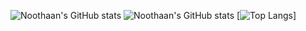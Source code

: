 ![Noothaan's GitHub stats](https://github-readme-stats.vercel.app/api?username=Noothaan&show_icons=true)
![Noothaan's GitHub stats](https://github-readme-stats.vercel.app/api?username=Noothan&show_icons=true&theme=radical)
[![Top Langs](https://github-readme-stats.vercel.app/api/top-langs/?username=Noothaan)]
